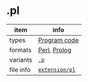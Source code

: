 

# .pl

item | info
--- | ---
types | [Program code](../dataTypes/programCode.md)
formats | [Perl](../fileFormats/perl.md), [Prolog](../fileFormats/prolog.md)
variants | [`.p`](../extensions/p.md)
file info | [`extension/pl`]({{fileinfo}}/pl)



